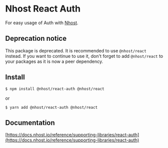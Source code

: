 # Nhost React Auth

For easy usage of Auth with [Nhost](https://nhost.io).

## Deprecation notice

This package is deprecated. It is recommended to use `@nhost/react` instead.
If you want to continue to use it, don't forget to add `@nhost/react` to your packages as it is now a peer dependency.

## Install

`$ npm install @nhost/react-auth @nhost/react`

or

`$ yarn add @nhost/react-auth @nhost/react`

## Documentation

[https://docs.nhost.io/reference/supporting-libraries/react-auth](https://docs.nhost.io/reference/supporting-libraries/react-auth)
